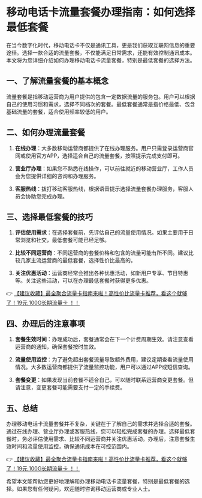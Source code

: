 # 移动电话卡流量套餐办理指南：如何选择最低套餐

在当今数字化时代，移动电话卡不仅是通讯工具，更是我们获取互联网信息的重要途径。选择一款合适的流量套餐，不仅能满足日常需求，还能有效控制通讯成本。本文将为您详细介绍如何办理移动电话卡流量套餐，特别是最低套餐的选择方法。

## 一、了解流量套餐的基本概念

流量套餐是指移动运营商为用户提供的包含一定数据流量的服务包。用户可以根据自己的使用习惯和需求，选择不同档次的套餐。最低套餐通常是指价格最低、包含基础流量的套餐，适合使用频率较低的用户。

## 二、如何办理流量套餐

1. **在线办理**：大多数移动运营商都提供了在线办理服务。用户只需登录运营商官网或使用官方APP，选择适合自己的流量套餐，按照提示完成支付即可。

2. **营业厅办理**：如果您不熟悉在线操作，可以前往就近的移动营业厅，工作人员会为您提供详细的咨询和办理服务。

3. **客服热线**：拨打移动客服热线，根据语音提示选择流量套餐办理服务，客服人员会协助您完成办理。

## 三、选择最低套餐的技巧

1. **评估使用需求**：在选择套餐前，先评估自己的流量使用情况。如果主要用于日常浏览和社交，最低套餐可能已经足够。

2. **比较不同运营商**：不同运营商的套餐价格和包含的流量可能有所不同。建议比较几家主流运营商的最低套餐，选择性价比最高的。

3. **关注优惠活动**：运营商经常会推出各种优惠活动，如新用户专享、节日特惠等。关注这些活动，可以在办理最低套餐时获得更多优惠。

👉 [【建议收藏】最全聚合流量卡指南来啦！高性价比流量卡推荐，看这个就够了！19元 100G长期流量卡 ！！](https://bit.ly/Liuliangka)

## 四、办理后的注意事项

1. **套餐生效时间**：办理成功后，套餐通常会在下一个计费周期生效。请注意查看运营商的通知，确保套餐按时生效。

2. **流量使用监控**：为了避免超出套餐流量导致额外费用，建议定期查看流量使用情况。大多数运营商都提供了流量监控功能，用户可以通过APP或短信查询。

3. **套餐变更**：如果发现当前套餐不适合自己，可以随时联系运营商变更套餐。但请注意，变更套餐可能需要支付一定的手续费。

## 五、总结

办理移动电话卡流量套餐并不复杂，关键在于了解自己的需求并选择合适的套餐。通过在线办理、营业厅办理或客服热线，您可以轻松完成套餐的办理。选择最低套餐时，务必评估使用需求、比较不同运营商并关注优惠活动。办理后，注意套餐生效时间和流量使用监控，确保通讯成本在可控范围内。

👉 [【建议收藏】最全聚合流量卡指南来啦！高性价比流量卡推荐，看这个就够了！19元 100G长期流量卡 ！！](https://bit.ly/Liuliangka)

希望本文能帮助您更好地理解和办理移动电话卡流量套餐，特别是最低套餐的选择。如果您有任何疑问，欢迎随时咨询移动运营商或专业人士。